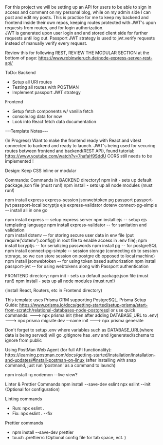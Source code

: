 For this project we will be setting up an API for users to be able to sign in access and comment on my personal blog, while on my admin side I can post and edit my posts. This is practice for me to keep my backend and frontend inside their own repos, keeping routes protected with JWT's upon requests from routes, and for login authorization.  
JWT is generated upon user login and and stored client side for further requests until log out. Passport JWT strategy is used to jwt.verify requests instead of manually verify every request. 

Review this for following REST, REVIEW THE MODULAR SECTION at the bottom of page:
https://www.robinwieruch.de/node-express-server-rest-api/


ToDo:
  Backend
  - Setup all URI routes
  - Testing all routes with POSTMAN
  - Implement passport JWT strategy
  
  Frontend
  - Setup fetch components w/ vanilla fetch
  - console.log data for now
  - Look into React fetch data documentation


---Template Notes---

(In Progress) Want to make the frontend ready with React and vitest connected to backend and ready to launch.
JWT's being used for securing routes between frontend and backend(REST API), found tutorial: https://www.youtube.com/watch?v=7nafaH9SddU  CORS still needs to be implemented !

Design: Keep CSS inline or modular

Commands:
Commands in BACKEND directory!
npm init - sets up default package.json file (must run!)
npm install - sets up all node modules (must run!)

npm install express express-session jsonwebtoken pg passport passport-jwt passport-local bcryptjs ejs express-validator dotenv connect-pg-simple -- install all in one go

npm install express  -- setup express server
npm install ejs -- setup ejs templating language
npm install express-validator -- for sanitation and validation    
npm install dotenv -- for storing secure user data in env file   (put require('dotenv').config() in root file to enable access in .env file); 
npm install bcryptjs -- for serializing passwords
npm install pg -- for postgreSQL
npm install connect-pg-simple -- session storage (connecting db to session storage, so we can store session on postgre db opposed to local machine)
npm install jsonwebtoken -- for using token based authorization
npm install passport-jwt -- for using webtokens along with Passport authentication

FRONTEND directory:
npm init - sets up default package.json file (must run!)
npm install - sets up all node modules (must run!)

(install React, Routers, etc in Frontend directory)

This template uses Prisma ORM supporting PostgreSQL. 
Prisma Setup Guide: https://www.prisma.io/docs/getting-started/setup-prisma/start-from-scratch/relational-databases-node-postgresql 
or use quick commands: 
 ---> npx prisma init  (then after adding DATABASE_URL to .env)  ---> npx prisma migrate dev --name init  ---> npx prisma generate

Don't forget to setup .env where variables such as DATABASE_URL(where data is being served) will go
.gitignore has .env and /generated/schema to ignore from public 

Using PostMan Web Agent (for full API functionality): https://learning.postman.com/docs/getting-started/installation/installation-and-updates/#install-postman-on-linux   (after installing with snap command, just run 'postman' as a command to launch)

npm install -g nodemon --live view? 

Linter & Prettier Commands
npm install --save-dev eslint
npx eslint --init   (Optional for configuration)  

Linting commands
- Run: npx eslint .
- Fix: npx eslint . --fix

Prettier commands
- npm install --save-dev prettier
- touch .prettierrc  (Optional config file for tab space, ect. )
